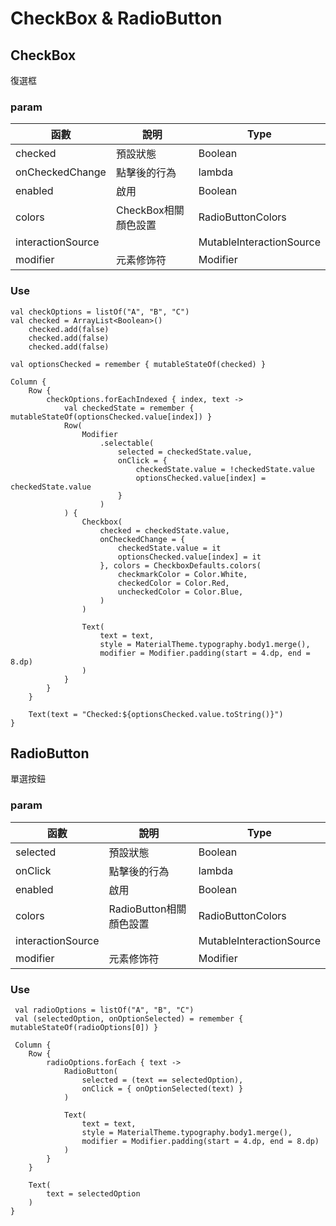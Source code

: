 # CheckBox & RadioButton

## CheckBox

復選框

### param

| 函數 | 說明 | Type|
| --- | --- | --- |
| checked | 預設狀態 | Boolean |
| onCheckedChange | 點擊後的行為 | lambda |
| enabled | 啟用 | Boolean |
| colors | CheckBox相關顏色設置 | RadioButtonColors | 
| interactionSource |  | MutableInteractionSource |
| modifier | 元素修饰符 | Modifier |

### Use

```
val checkOptions = listOf("A", "B", "C")
val checked = ArrayList<Boolean>()
    checked.add(false)
    checked.add(false)
    checked.add(false)

val optionsChecked = remember { mutableStateOf(checked) }

Column {
    Row {
        checkOptions.forEachIndexed { index, text ->
            val checkedState = remember { mutableStateOf(optionsChecked.value[index]) }
            Row(
                Modifier
                    .selectable(
                        selected = checkedState.value,
                        onClick = {
                            checkedState.value = !checkedState.value
                            optionsChecked.value[index] = checkedState.value
                        }
                    )
            ) {
                Checkbox(
                    checked = checkedState.value,
                    onCheckedChange = {
                        checkedState.value = it
                        optionsChecked.value[index] = it
                    }, colors = CheckboxDefaults.colors(
                        checkmarkColor = Color.White,
                        checkedColor = Color.Red,
                        uncheckedColor = Color.Blue,
                    )
                )

                Text(
                    text = text,
                    style = MaterialTheme.typography.body1.merge(),
                    modifier = Modifier.padding(start = 4.dp, end = 8.dp)
                )
            }
        }
    }

    Text(text = "Checked:${optionsChecked.value.toString()}")
}
```

## RadioButton

單選按鈕

### param

| 函數 | 說明 | Type|
| --- | --- | --- |
| selected | 預設狀態 | Boolean |
| onClick | 點擊後的行為 | lambda |
| enabled | 啟用 | Boolean |
| colors | RadioButton相關顏色設置 | RadioButtonColors | 
| interactionSource |  | MutableInteractionSource |
| modifier | 元素修饰符 | Modifier |

### Use

```
 val radioOptions = listOf("A", "B", "C")
 val (selectedOption, onOptionSelected) = remember { mutableStateOf(radioOptions[0]) }

 Column {
    Row {
        radioOptions.forEach { text ->
            RadioButton(
                selected = (text == selectedOption),
                onClick = { onOptionSelected(text) }
            )

            Text(
                text = text,
                style = MaterialTheme.typography.body1.merge(),
                modifier = Modifier.padding(start = 4.dp, end = 8.dp)
            )
        }
    }

    Text(
        text = selectedOption
    )
}
```

